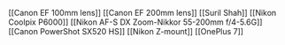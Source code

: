 [[Canon EF 100mm lens]]
[[Canon EF 200mm lens]]
[[Suril Shah]]
[[Nikon Coolpix P6000]]
[[Nikon AF-S DX Zoom-Nikkor 55-200mm f/4-5.6G]]
[[Canon PowerShot SX520 HS]]
[[Nikon Z-mount]]
[[OnePlus 7]]
